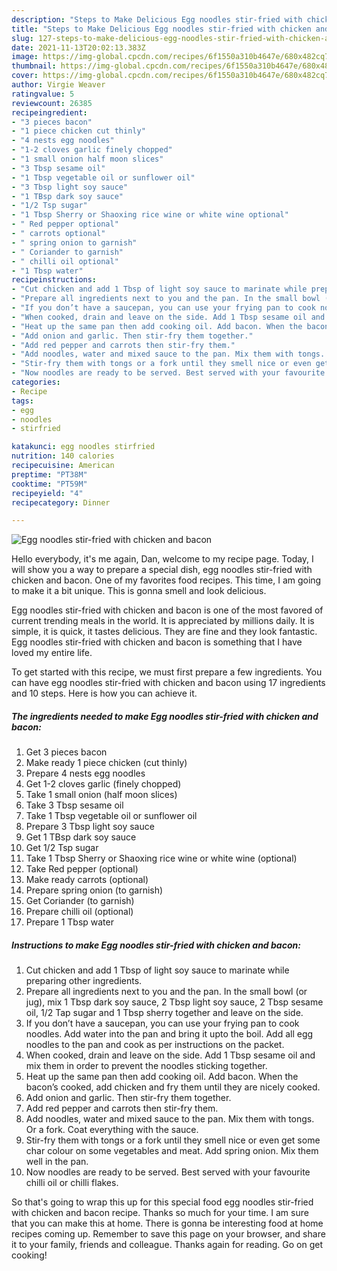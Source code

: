 ```yaml
---
description: "Steps to Make Delicious Egg noodles stir-fried with chicken and bacon"
title: "Steps to Make Delicious Egg noodles stir-fried with chicken and bacon"
slug: 127-steps-to-make-delicious-egg-noodles-stir-fried-with-chicken-and-bacon
date: 2021-11-13T20:02:13.383Z
image: https://img-global.cpcdn.com/recipes/6f1550a310b4647e/680x482cq70/egg-noodles-stir-fried-with-chicken-and-bacon-recipe-main-photo.jpg
thumbnail: https://img-global.cpcdn.com/recipes/6f1550a310b4647e/680x482cq70/egg-noodles-stir-fried-with-chicken-and-bacon-recipe-main-photo.jpg
cover: https://img-global.cpcdn.com/recipes/6f1550a310b4647e/680x482cq70/egg-noodles-stir-fried-with-chicken-and-bacon-recipe-main-photo.jpg
author: Virgie Weaver
ratingvalue: 5
reviewcount: 26385
recipeingredient:
- "3 pieces bacon"
- "1 piece chicken cut thinly"
- "4 nests egg noodles"
- "1-2 cloves garlic finely chopped"
- "1 small onion half moon slices"
- "3 Tbsp sesame oil"
- "1 Tbsp vegetable oil or sunflower oil"
- "3 Tbsp light soy sauce"
- "1 TBsp dark soy sauce"
- "1/2 Tsp sugar"
- "1 Tbsp Sherry or Shaoxing rice wine or white wine optional"
- " Red pepper optional"
- " carrots optional"
- " spring onion to garnish"
- " Coriander to garnish"
- " chilli oil optional"
- "1 Tbsp water"
recipeinstructions:
- "Cut chicken and add 1 Tbsp of light soy sauce to marinate while preparing other ingredients."
- "Prepare all ingredients next to you and the pan. In the small bowl (or jug), mix 1 Tbsp dark soy sauce, 2 Tbsp light soy sauce, 2 Tbsp sesame oil, 1/2 Tap sugar and 1 Tbsp sherry together and leave on the side."
- "If you don’t have a saucepan, you can use your frying pan to cook noodles. Add water into the pan and bring it upto the boil. Add all egg noodles to the pan and cook as per instructions on the packet."
- "When cooked, drain and leave on the side. Add 1 Tbsp sesame oil and mix them in order to prevent the noodles sticking together."
- "Heat up the same pan then add cooking oil. Add bacon. When the bacon’s cooked, add chicken and fry them until they are nicely cooked."
- "Add onion and garlic. Then stir-fry them together."
- "Add red pepper and carrots then stir-fry them."
- "Add noodles, water and mixed sauce to the pan. Mix them with tongs. Or a fork. Coat everything with the sauce."
- "Stir-fry them with tongs or a fork until they smell nice or even get some char colour on some vegetables and meat. Add spring onion. Mix them well in the pan."
- "Now noodles are ready to be served. Best served with your favourite chilli oil or chilli flakes."
categories:
- Recipe
tags:
- egg
- noodles
- stirfried

katakunci: egg noodles stirfried 
nutrition: 140 calories
recipecuisine: American
preptime: "PT38M"
cooktime: "PT59M"
recipeyield: "4"
recipecategory: Dinner

---
```



![Egg noodles stir-fried with chicken and bacon](https://img-global.cpcdn.com/recipes/6f1550a310b4647e/680x482cq70/egg-noodles-stir-fried-with-chicken-and-bacon-recipe-main-photo.jpg)

Hello everybody, it's me again, Dan, welcome to my recipe page. Today, I will show you a way to prepare a special dish, egg noodles stir-fried with chicken and bacon. One of my favorites food recipes. This time, I am going to make it a bit unique. This is gonna smell and look delicious.

Egg noodles stir-fried with chicken and bacon is one of the most favored of current trending meals in the world. It is appreciated by millions daily. It is simple, it is quick, it tastes delicious. They are fine and they look fantastic. Egg noodles stir-fried with chicken and bacon is something that I have loved my entire life.




To get started with this recipe, we must first prepare a few ingredients. You can have egg noodles stir-fried with chicken and bacon using 17 ingredients and 10 steps. Here is how you can achieve it.

<!--inarticleads1-->

##### The ingredients needed to make Egg noodles stir-fried with chicken and bacon:

1. Get 3 pieces bacon
1. Make ready 1 piece chicken (cut thinly)
1. Prepare 4 nests egg noodles
1. Get 1-2 cloves garlic (finely chopped)
1. Take 1 small onion (half moon slices)
1. Take 3 Tbsp sesame oil
1. Take 1 Tbsp vegetable oil or sunflower oil
1. Prepare 3 Tbsp light soy sauce
1. Get 1 TBsp dark soy sauce
1. Get 1/2 Tsp sugar
1. Take 1 Tbsp Sherry or Shaoxing rice wine or white wine (optional)
1. Take  Red pepper (optional)
1. Make ready  carrots (optional)
1. Prepare  spring onion (to garnish)
1. Get  Coriander (to garnish)
1. Prepare  chilli oil (optional)
1. Prepare 1 Tbsp water




<!--inarticleads2-->

##### Instructions to make Egg noodles stir-fried with chicken and bacon:

1. Cut chicken and add 1 Tbsp of light soy sauce to marinate while preparing other ingredients.
1. Prepare all ingredients next to you and the pan. In the small bowl (or jug), mix 1 Tbsp dark soy sauce, 2 Tbsp light soy sauce, 2 Tbsp sesame oil, 1/2 Tap sugar and 1 Tbsp sherry together and leave on the side.
1. If you don’t have a saucepan, you can use your frying pan to cook noodles. Add water into the pan and bring it upto the boil. Add all egg noodles to the pan and cook as per instructions on the packet.
1. When cooked, drain and leave on the side. Add 1 Tbsp sesame oil and mix them in order to prevent the noodles sticking together.
1. Heat up the same pan then add cooking oil. Add bacon. When the bacon’s cooked, add chicken and fry them until they are nicely cooked.
1. Add onion and garlic. Then stir-fry them together.
1. Add red pepper and carrots then stir-fry them.
1. Add noodles, water and mixed sauce to the pan. Mix them with tongs. Or a fork. Coat everything with the sauce.
1. Stir-fry them with tongs or a fork until they smell nice or even get some char colour on some vegetables and meat. Add spring onion. Mix them well in the pan.
1. Now noodles are ready to be served. Best served with your favourite chilli oil or chilli flakes.




So that's going to wrap this up for this special food egg noodles stir-fried with chicken and bacon recipe. Thanks so much for your time. I am sure that you can make this at home. There is gonna be interesting food at home recipes coming up. Remember to save this page on your browser, and share it to your family, friends and colleague. Thanks again for reading. Go on get cooking!
